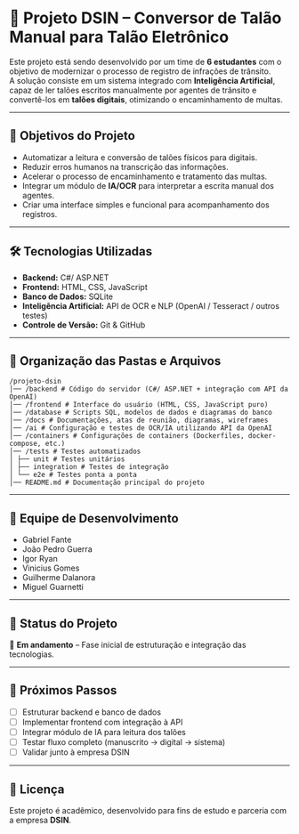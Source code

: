 # 🚦 Projeto DSIN – Conversor de Talão Manual para Talão Eletrônico

Este projeto está sendo desenvolvido por um time de **6 estudantes** com o objetivo de modernizar o processo de registro de infrações de trânsito.  
A solução consiste em um sistema integrado com **Inteligência Artificial**, capaz de ler talões escritos manualmente por agentes de trânsito e convertê-los em **talões digitais**, otimizando o encaminhamento de multas.

---

## 📌 Objetivos do Projeto
- Automatizar a leitura e conversão de talões físicos para digitais.
- Reduzir erros humanos na transcrição das informações.
- Acelerar o processo de encaminhamento e tratamento das multas.
- Integrar um módulo de **IA/OCR** para interpretar a escrita manual dos agentes.
- Criar uma interface simples e funcional para acompanhamento dos registros.

---

## 🛠️ Tecnologias Utilizadas
- **Backend:** C#/ ASP.NET 
- **Frontend:** HTML, CSS, JavaScript
- **Banco de Dados:** SQLite 
- **Inteligência Artificial:** API de OCR e NLP (OpenAI / Tesseract / outros testes)  
- **Controle de Versão:** Git & GitHub  

---

## 📂 Organização das Pastas e Arquivos
```
/projeto-dsin
│── /backend # Código do servidor (C#/ ASP.NET + integração com API da OpenAI)
│── /frontend # Interface do usuário (HTML, CSS, JavaScript puro)
│── /database # Scripts SQL, modelos de dados e diagramas do banco
│── /docs # Documentações, atas de reunião, diagramas, wireframes
│── /ai # Configuração e testes de OCR/IA utilizando API da OpenAI
│── /containers # Configurações de containers (Dockerfiles, docker-compose, etc.)
│── /tests # Testes automatizados
│ ├── unit # Testes unitários
│ ├── integration # Testes de integração
│ └── e2e # Testes ponta a ponta
│── README.md # Documentação principal do projeto
```
---

## 👥 Equipe de Desenvolvimento
- Gabriel Fante
- João Pedro Guerra
- Igor Ryan
- Vinicius Gomes
- Guilherme Dalanora
- Miguel Guarnetti

---

## 🚀 Status do Projeto
🔄 **Em andamento** – Fase inicial de estruturação e integração das tecnologias.

---

## 📅 Próximos Passos
- [ ] Estruturar backend e banco de dados  
- [ ] Implementar frontend com integração à API  
- [ ] Integrar módulo de IA para leitura dos talões  
- [ ] Testar fluxo completo (manuscrito → digital → sistema)  
- [ ] Validar junto à empresa DSIN  

---

## 📖 Licença
Este projeto é acadêmico, desenvolvido para fins de estudo e parceria com a empresa **DSIN**.  

